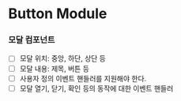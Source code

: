 # Button Module

### 모달 컴포넌트
- [ ] 모달 위치: 중앙, 하단, 상단 등
- [ ] 모달 내용: 제목, 버튼 등
- [ ] 사용자 정의 이벤트 핸들러를 지원해야 한다.
- [ ] 모달 열기, 닫기, 확인 등의 동작에 대한 이벤트 핸들러